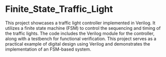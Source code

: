 # Finite_State_Traffic_Light
This project showcases a traffic light controller implemented in Verilog. It utilizes a finite state machine (FSM) to control the sequencing and timing of the traffic lights. The code includes the Verilog module for the controller, along with a testbench for functional verification. This project serves as a practical example of digital design using Verilog and demonstrates the implementation of an FSM-based system.
